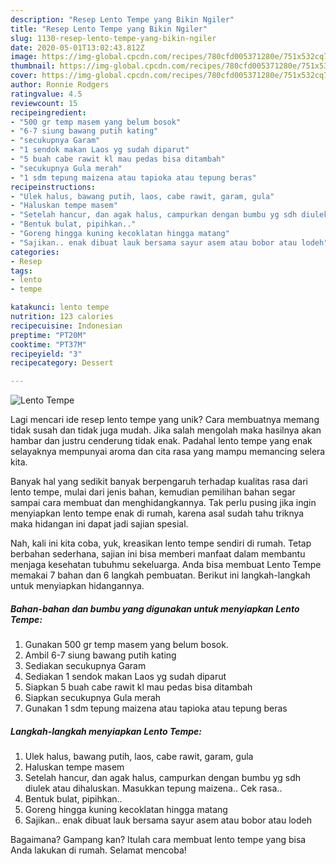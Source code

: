 ```yaml
---
description: "Resep Lento Tempe yang Bikin Ngiler"
title: "Resep Lento Tempe yang Bikin Ngiler"
slug: 1130-resep-lento-tempe-yang-bikin-ngiler
date: 2020-05-01T13:02:43.812Z
image: https://img-global.cpcdn.com/recipes/780cfd005371280e/751x532cq70/lento-tempe-foto-resep-utama.jpg
thumbnail: https://img-global.cpcdn.com/recipes/780cfd005371280e/751x532cq70/lento-tempe-foto-resep-utama.jpg
cover: https://img-global.cpcdn.com/recipes/780cfd005371280e/751x532cq70/lento-tempe-foto-resep-utama.jpg
author: Ronnie Rodgers
ratingvalue: 4.5
reviewcount: 15
recipeingredient:
- "500 gr temp masem yang belum bosok"
- "6-7 siung bawang putih kating"
- "secukupnya Garam"
- "1 sendok makan Laos yg sudah diparut"
- "5 buah cabe rawit kl mau pedas bisa ditambah"
- "secukupnya Gula merah"
- "1 sdm tepung maizena atau tapioka atau tepung beras"
recipeinstructions:
- "Ulek halus, bawang putih, laos, cabe rawit, garam, gula"
- "Haluskan tempe masem"
- "Setelah hancur, dan agak halus, campurkan dengan bumbu yg sdh diulek atau dihaluskan. Masukkan tepung maizena.. Cek rasa.."
- "Bentuk bulat, pipihkan.."
- "Goreng hingga kuning kecoklatan hingga matang"
- "Sajikan.. enak dibuat lauk bersama sayur asem atau bobor atau lodeh"
categories:
- Resep
tags:
- lento
- tempe

katakunci: lento tempe 
nutrition: 123 calories
recipecuisine: Indonesian
preptime: "PT20M"
cooktime: "PT37M"
recipeyield: "3"
recipecategory: Dessert

---
```



![Lento Tempe](https://img-global.cpcdn.com/recipes/780cfd005371280e/751x532cq70/lento-tempe-foto-resep-utama.jpg)

Lagi mencari ide resep lento tempe yang unik? Cara membuatnya memang tidak susah dan tidak juga mudah. Jika salah mengolah maka hasilnya akan hambar dan justru cenderung tidak enak. Padahal lento tempe yang enak selayaknya mempunyai aroma dan cita rasa yang mampu memancing selera kita.



Banyak hal yang sedikit banyak berpengaruh terhadap kualitas rasa dari lento tempe, mulai dari jenis bahan, kemudian pemilihan bahan segar sampai cara membuat dan menghidangkannya. Tak perlu pusing jika ingin menyiapkan lento tempe enak di rumah, karena asal sudah tahu triknya maka hidangan ini dapat jadi sajian spesial.


Nah, kali ini kita coba, yuk, kreasikan lento tempe sendiri di rumah. Tetap berbahan sederhana, sajian ini bisa memberi manfaat dalam membantu menjaga kesehatan tubuhmu sekeluarga. Anda bisa membuat Lento Tempe memakai 7 bahan dan 6 langkah pembuatan. Berikut ini langkah-langkah untuk menyiapkan hidangannya.

<!--inarticleads1-->

##### Bahan-bahan dan bumbu yang digunakan untuk menyiapkan Lento Tempe:

1. Gunakan 500 gr temp masem yang belum bosok.
1. Ambil 6-7 siung bawang putih kating
1. Sediakan secukupnya Garam
1. Sediakan 1 sendok makan Laos yg sudah diparut
1. Siapkan 5 buah cabe rawit kl mau pedas bisa ditambah
1. Siapkan secukupnya Gula merah
1. Gunakan 1 sdm tepung maizena atau tapioka atau tepung beras




<!--inarticleads2-->

##### Langkah-langkah menyiapkan Lento Tempe:

1. Ulek halus, bawang putih, laos, cabe rawit, garam, gula
1. Haluskan tempe masem
1. Setelah hancur, dan agak halus, campurkan dengan bumbu yg sdh diulek atau dihaluskan. Masukkan tepung maizena.. Cek rasa..
1. Bentuk bulat, pipihkan..
1. Goreng hingga kuning kecoklatan hingga matang
1. Sajikan.. enak dibuat lauk bersama sayur asem atau bobor atau lodeh




Bagaimana? Gampang kan? Itulah cara membuat lento tempe yang bisa Anda lakukan di rumah. Selamat mencoba!
